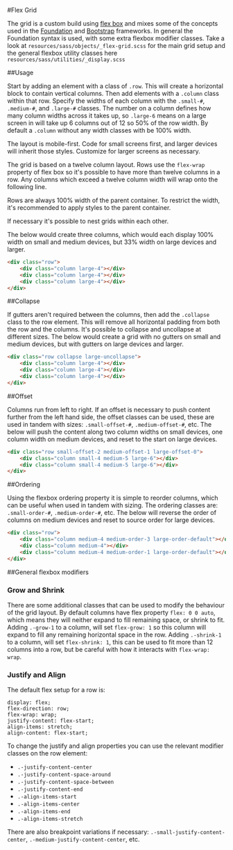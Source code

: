 #Flex Grid

The grid is a custom build using [flex box](https://css-tricks.com/snippets/css/a-guide-to-flexbox/) and mixes some of the concepts used in the [Foundation](http://foundation.zurb.com/sites/docs/grid.html) and [Bootstrap](https://v4-alpha.getbootstrap.com/layout/grid/) frameworks. In general the Foundation syntax is used, with some extra flexbox modifier classes. Take a look at `resources/sass/objects/_flex-grid.scss` for the main grid setup and the general flexbox utility classes here `resources/sass/utilities/_display.scss`

##Usage

Start by adding an element with a class of `.row`. This will create a horizontal block to contain vertical columns. Then add elements with a `.column` class within that row. Specify the widths of each column with the `.small-#`, `.medium-#`, and `.large-#` classes. The number on a column defines how many column widths across it takes up, so `.large-6` means on a large screen in will take up 6 columns out of 12 so 50% of the row width. By default a `.column` without any width classes	 with be 100% width.

The layout is mobile-first. Code for small screens first, and larger devices will inherit those styles. Customize for larger screens as necessary.

The grid is based on a twelve column layout. Rows  use the `flex-wrap` property of flex box so it's possible to have more than twelve columns in a row. Any columns which exceed a twelve column width will wrap onto the following line. 

Rows are always 100% width of the parent container. To restrict the width, it's recommended to apply styles to the parent container.

If necessary it's possible to nest grids within each other.

The below would create three columns, which would each display 100% width on small and medium devices, but 33% width on large devices and larger.

```html
<div class="row">
	<div class="column large-4"></div>
	<div class="column large-4"></div>
	<div class="column large-4"></div>
</div>
```

##Collapse

If gutters aren't required between the columns, then add the `.collapse` class to the row element. This will remove all horizontal padding from both the row and the columns. It's possible to collapse and uncollapse at different sizes. The below would create a grid with no gutters on small and medium devices, but with gutters on large devices and larger.

```html
<div class="row collapse large-uncollapse">
	<div class="column large-4"></div>
	<div class="column large-4"></div>
	<div class="column large-4"></div>
</div>
```

##Offset

Columns run from left to right. If an offset is necessary to push content further from the left hand side, the offset classes can be used, these are used in tandem with sizes: `.small-offset-#`, `.medium-offset-#`, etc. The below will push the content along two column widths on small devices, one column width on medium devices, and reset to the start on large devices.

```html
<div class="row small-offset-2 medium-offset-1 large-offset-0">
	<div class="column small-4 medium-5 large-6"></div>
	<div class="column small-4 medium-5 large-6"></div>
</div>
```

##Ordering

Using the flexbox ordering property it is simple to reorder columns, which can be useful when used in tandem with sizing. The ordering classes are: `.small-order-#`, `.medium-order-#`, etc. The below will reverse the order of columns on medium devices and reset to source order for large devices.

```html
<div class="row">
	<div class="column medium-4 medium-order-3 large-order-default"></div>
	<div class="column medium-4"></div>
	<div class="column medium-4 medium-order-1 large-order-default"></div>
</div>
```

##General flexbox modifiers

### Grow and Shrink
There are some additional classes that can be used to modify the behaviour of the grid layout. By default columns have flex property `flex: 0 0 auto`, which means they will neither expand to fill remaining space, or shrink to fit. Adding `.-grow-1` to a column, will set `flex-grow: 1` so this column will expand to fill any remaining horizontal space in the row. Adding `.-shrink-1` to a column, will set `flex-shrink: 1`, this can be used to fit more than 12 columns into a row, but be careful with how it interacts with `flex-wrap: wrap`.

### Justify and Align
The default flex setup for a row is:

```
display: flex;
flex-direction: row;
flex-wrap: wrap;
justify-content: flex-start;
align-items: stretch;
align-content: flex-start;
```

To change the justify and align properties you can use the relevant modifier classes on the row element:

* `.-justify-content-center`
* `.-justify-content-space-around`
* `.-justify-content-space-between`
* `.-justify-content-end`
* `.-align-items-start`
* `.-align-items-center`
* `.-align-items-end`
* `.-align-items-stretch`

There are also breakpoint variations if necessary: `.-small-justify-content-center`, `.-medium-justify-content-center`, etc.